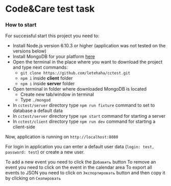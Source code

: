 # Code&Care test task

### How to start

For successful start this project you need to:

- Install Node.js version 6.10.3 or higher (application was not tested on the versions below)
- Install MongoDB for your platform [here](https://docs.mongodb.com/manual/administration/install-community/)
- Open the terminal in the place where you want to download the project and type next commands:
  - ```git clone https://github.com/letehaha/cctest.git```
  - ```npm i``` inside **client** folder
  - ```npm i``` inside **server** folder
- Open terminal in folder where downloaded MongoDB is located
  - Create new tab/window in terminal
  - Type ```./mongod```
- In ```cctest/server``` directory type ```npm run fixture``` command to set to database a default data
- In ```cctest/server``` directory type ```npm start``` command for starting a server
- In ```cctest/client``` directory type ```npm run dev``` command for starting a client-side

Now, application is running on ```http://localhost:8080```

For login in application you can enter a default user data (```login: test, password: test```) or create a new user.

To add a new event you need to click the ```Добавить``` button
To remove an event you need to click on the event in the calendar area
To export all events to JSON you need to click on ```Экспортировать``` button and then copy it by clicking on ```Скопировать```
